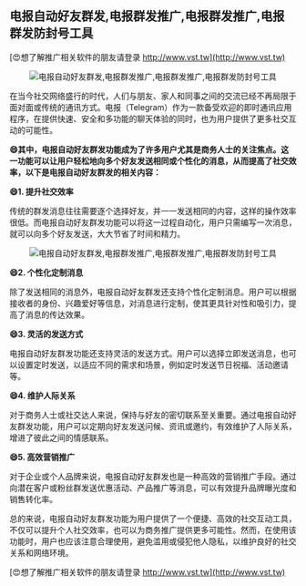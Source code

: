## **电报自动好友群发,电报群发推广,电报群发推广,电报群发防封号工具**

[😍想了解推广相关软件的朋友请登录 http://www.vst.tw](http://www.vst.tw)

 <center><img src="https://vst.tw/MP4/tuiguang/png/5.png" alt="电报自动好友群发,电报群发推广,电报群发推广,电报群发防封号工具"></center>

在当今社交网络盛行的时代，人们与朋友、家人和同事之间的交流已经不再局限于面对面或传统的通讯方式。电报（Telegram）作为一款备受欢迎的即时通讯应用程序，在提供快速、安全和多功能的聊天体验的同时，也为用户提供了更多社交互动的可能性。

**😄其中，电报自动好友群发功能成为了许多用户尤其是商务人士的关注焦点。这一功能可以让用户轻松地向多个好友发送相同或个性化的消息，从而提高了社交效率，以下是电报自动好友群发的相关内容：**

**😄1. 提升社交效率**

传统的群发消息往往需要逐个选择好友，并一一发送相同的内容，这样的操作效率很低。而电报自动好友群发功能可以将这一过程自动化，用户只需编写一次消息，就可以向多个好友发送，大大节省了时间和精力。

 <center><img src="https://vst.tw/MP4/tuiguang/png/1.png" alt="电报自动好友群发,电报群发推广,电报群发推广,电报群发防封号工具"></center>

**😄2. 个性化定制消息**

除了发送相同的消息外，电报自动好友群发还支持个性化定制消息。用户可以根据接收者的身份、兴趣爱好等信息，对消息进行定制，使其更具针对性和吸引力，提高了消息的传达效果。

**😄3. 灵活的发送方式**

电报自动好友群发功能还支持灵活的发送方式。用户可以选择立即发送消息，也可以设置定时发送，以适应不同的需求和场景，例如定时发送节日祝福、活动邀请等。

**😄4. 维护人际关系**

对于商务人士或社交达人来说，保持与好友的密切联系至关重要。通过电报自动好友群发功能，用户可以定期向好友发送问候、资讯或邀约，有效维护了人际关系，增进了彼此之间的情感联系。

**😄5. 高效营销推广**

对于企业或个人品牌来说，电报自动好友群发也是一种高效的营销推广手段。通过向潜在客户或粉丝群发送优惠活动、产品推广等消息，可以有效提升品牌曝光度和销售转化率。

总的来说，电报自动好友群发功能为用户提供了一个便捷、高效的社交互动工具，不仅可以提升个人社交效率，也可以为商务推广提供更多可能性。然而，在使用该功能时，用户也应该注意合理使用，避免滥用或侵犯他人隐私，以维护良好的社交关系和网络环境。

[😍想了解推广相关软件的朋友请登录 http://www.vst.tw](http://www.vst.tw)



